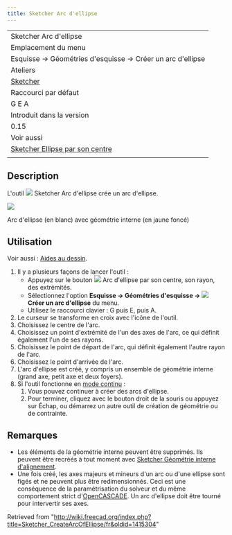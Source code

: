 ```yaml
---
title: Sketcher Arc d'ellipse
---
```

|  |
| --- |
| Sketcher Arc d'ellipse |
| Emplacement du menu |
| Esquisse → Géométries d'esquisse → Créer un arc d'ellipse |
| Ateliers |
| [Sketcher](/Sketcher_Workbench/fr "Sketcher Workbench/fr") |
| Raccourci par défaut |
| G E A |
| Introduit dans la version |
| 0.15 |
| Voir aussi |
| [Sketcher Ellipse par son centre](/Sketcher_CreateEllipseByCenter/fr "Sketcher CreateEllipseByCenter/fr") |
|  |

## Description

L'outil ![](/images/Sketcher_CreateArcOfEllipse.svg) Sketcher Arc d'ellipse crée un arc d'ellipse.

![](/images/Sketcher_CreateArcOfEllipse_Example.png)

Arc d'ellipse (en blanc) avec géométrie interne (en jaune foncé)

## Utilisation

Voir aussi : [Aides au dessin](/Sketcher_Workbench/fr#Aides_au_dessin "Sketcher Workbench/fr").

1. Il y a plusieurs façons de lancer l'outil :
   * Appuyez sur le bouton ![](/images/Sketcher_CreateArcOfEllipse.svg) Arc d'ellipse par son centre, son rayon, des extrémités.
   * Sélectionnez l'option **Esquisse → Géométries d'esquisse → ![](/images/Sketcher_CreateArcOfEllipse.svg) Créer un arc d'ellipse** du menu.
   * Utilisez le raccourci clavier : G puis E, puis A.
2. Le curseur se transforme en croix avec l'icône de l'outil.
3. Choisissez le centre de l'arc.
4. Choisissez un point d'extrémité de l'un des axes de l'arc, ce qui définit également l'un de ses rayons.
5. Choisissez le point de départ de l'arc, qui définit également l'autre rayon de l'arc.
6. Choisissez le point d'arrivée de l'arc.
7. L'arc d'ellipse est créé, y compris un ensemble de géométrie interne (grand axe, petit axe et deux foyers).
8. Si l'outil fonctionne en [mode continu](/Sketcher_Workbench/fr#Modes_continus "Sketcher Workbench/fr") :
   1. Vous pouvez continuer à créer des arcs d'ellipse.
   2. Pour terminer, cliquez avec le bouton droit de la souris ou appuyez sur Échap, ou démarrez un autre outil de création de géométrie ou de contrainte.

## Remarques

* Les éléments de la géométrie interne peuvent être supprimés. Ils peuvent être recréés à tout moment avec [Sketcher Géométrie interne d'alignement](/Sketcher_RestoreInternalAlignmentGeometry/fr "Sketcher RestoreInternalAlignmentGeometry/fr").
* Une fois créé, les axes majeurs et mineurs d'un arc ou d'une ellipse sont figés et ne peuvent plus être redimensionnés. Ceci est une conséquence de la paramétrisation du solveur et du même comportement strict d'[OpenCASCADE](/OpenCASCADE/fr "OpenCASCADE/fr"). Un arc d'ellipse doit être tourné pour intervertir ses axes.

Retrieved from "<http://wiki.freecad.org/index.php?title=Sketcher_CreateArcOfEllipse/fr&oldid=1415304>"